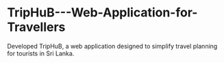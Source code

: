 # TripHuB---Web-Application-for-Travellers
Developed TripHuB, a web application designed to simplify travel planning for tourists in Sri Lanka. 
